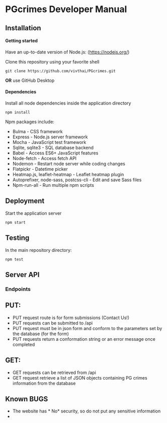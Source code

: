 # PGcrimes Developer Manual
 
## Installation

#### Getting started

Have an up-to-date version of Node.js: (https://nodejs.org/)

Clone this repository using your favorite shell

```github
git clone https://github.com/vivthai/PGcrimes.git
```


**OR** use GitHub Desktop

#### Dependencies

 Install all node dependencies inside the application directory

```npm
npm install
```

 Npm packages include:
* Bulma - CSS framework
* Express - Node.js server framework
* Mocha - JavaScript test framework
* Sqlite, sqlite3 - SQL database backend
* Babel - Access ES6+ JavaScript features
* Node-fetch - Access fetch API
* Nodemon - Restart node server while coding changes
* Flatpickr - Datetime picker
* Heatmap.js, leaflet-heatmap - Leaflet heatmap plugin
* Autoprefixer, node-sass, postcss-cli - Edit and save Sass files
* Npm-run-all - Run multiple npm scripts

## Deployment

Start the application server

```start
npm start
```

## Testing 

In the main repository directory:

```test
npm test
```

## Server API

### Endpoints
## PUT:
* PUT request route is for form submissions (Contact Us!)
* PUT requests can be submitted to /api
* PUT request must be in json form and conform to the parameters set by the database (for the form)
* PUT requests return a conformation string or an error message once completed

## GET:
* GET requests can be retrieved from /api
* GET request retrieve a list of JSON objects containing PG crimes information from the database

## Known BUGS
* The website has * No* security, so do not put any sensitive information
*
